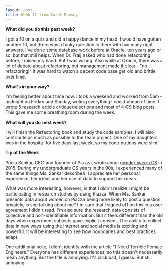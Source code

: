 ```yaml
---
layout: post
title: Week 12 from Carol Ramsey
---
```


**What did you do this past week?**

I got a 10 on a quiz and did a happy dance in my head. I would have gotten another 10, but there was a funky question in there with too many right answers. I've done some database work before at Oracle, ten years ago or so, but that still helps. When Dr. Fraij asked who had done refactoring before, I raised my hand. But I was wrong. Also while at Oracle, there was a lot of debate about refactoring, but management made it clear - "no refactoring!" It was hard to watch a decent code base get old and brittle over time.

**What's in your way?**

I'm feeling better about time now. I took a weekend and worked from 5am - midnight on Friday and Sunday, writing everything I could ahead of time. I wrote 5 research article critique/relections and most of 4 CS blog posts. This gave me some breathing room during the week.  

**What will you do next week?** 

I will finish the Refactoring book and study the code samples. I will also contribute as much as possible to the team project. One of my daughters was in the hospital for five days last week, so my contributions were slim.

**Tip of the Week**

Pooja Sankar, CEO and founder of Piazza, wrote about <a href = "http://fortune.com/2015/04/20/the-pervasive-bias-against-female-computer-science-majors/">gender bias in CS</a> in 2015. During my undergraduate CS years in the 90s, I experienced many of the same things Ms. Sankar describes. I appreciate her personal experience, her ideas and her use of data to support her ideas.

What was more interesting, however, is that I didn't realize I might be participating in research studies by using Piazza. When Ms. Sankar presents data about women on Piazza being more likely to post a question privately, is she talking about me? 
I'm sure that I signed off on this in a user agreement I didn't read. I'm also sure the research data consists of collective and non-identifiable information. But it feels different than the old days when experiment subjects gave explicit consent. The ability to collect data in new ways using the Internet and social media is exciting and powerful. It will be interesting to see how boundaries and best practices adapt.

One additional note, I didn't identify with the article "I Need Terrible Female Engineers." Everyone has different experiences, so this doesn't necessarily mean anything. But the title is annoying. It's click bait, I guess. But still annoying. 



